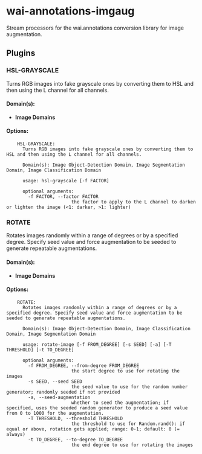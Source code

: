 # wai-annotations-imgaug
Stream processors for the wai.annotations conversion library for image augmentation.

## Plugins
### HSL-GRAYSCALE
Turns RGB images into fake grayscale ones by converting them to HSL and then using the L channel for all channels.

#### Domain(s):
- **Image Domains**

#### Options:

```
    HSL-GRAYSCALE:
      Turns RGB images into fake grayscale ones by converting them to HSL and then using the L channel for all channels.

      Domain(s): Image Object-Detection Domain, Image Segmentation Domain, Image Classification Domain

      usage: hsl-grayscale [-f FACTOR]

      optional arguments:
        -f FACTOR, --factor FACTOR
                        the factor to apply to the L channel to darken or lighten the image (<1: darker, >1: lighter)
```


### ROTATE
Rotates images randomly within a range of degrees or by a specified degree. Specify seed value and force augmentation to be seeded to generate repeatable augmentations.

#### Domain(s):
- **Image Domains**

#### Options:

```
    ROTATE:
      Rotates images randomly within a range of degrees or by a specified degree. Specify seed value and force augmentation to be seeded to generate repeatable augmentations.

      Domain(s): Image Object-Detection Domain, Image Classification Domain, Image Segmentation Domain

      usage: rotate-image [-f FROM_DEGREE] [-s SEED] [-a] [-T THRESHOLD] [-t TO_DEGREE]

      optional arguments:
        -f FROM_DEGREE, --from-degree FROM_DEGREE
                        the start degree to use for rotating the images
        -s SEED, --seed SEED
                        the seed value to use for the random number generator; randomly seeded if not provided
        -a, --seed-augmentation
                        whether to seed the augmentation; if specified, uses the seeded random generator to produce a seed value from 0 to 1000 for the augmentation.
        -T THRESHOLD, --threshold THRESHOLD
                        the threshold to use for Random.rand(): if equal or above, rotation gets applied; range: 0-1; default: 0 (= always)
        -t TO_DEGREE, --to-degree TO_DEGREE
                        the end degree to use for rotating the images
```
